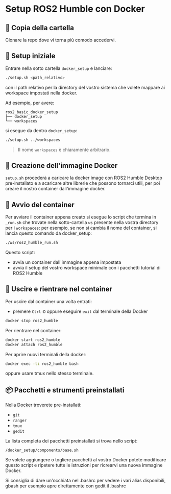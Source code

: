 # Setup ROS2 Humble con Docker

## 📁 Copia della cartella

Clonare la repo dove vi torna più comodo accedervi.

## 🔧 Setup iniziale

Entrare nella sotto cartella `docker_setup` e lanciare:

```bash
./setup.sh <path_relativo>
```

con il path relativo per la directory del vostro sistema che volete mappare ai workspace impostati nella docker.

Ad esempio, per avere:

```
ros2_basic_docker_setup
├── docker_setup
└── workspaces
```

si esegue da dentro `docker_setup`:

```bash
./setup.sh ../workspaces
```

> Il nome `workspaces` è chiaramente arbitrario.

## 🐳 Creazione dell'immagine Docker

`setup.sh` procederà a caricare la docker image con ROS2 Humble Desktop pre-installato e a scaricare altre librerie che possono tornarci utili, per poi creare il nostro container dall'immagine docker.

## 🚀 Avvio del container

Per avviare il container appena creato si esegue lo script che termina in  `_run.sh` che trovate nella sotto-cartella `ws` presente nella vostra directory per i `workspaces`:
per esempio, se non si cambia il nome del container, si lancia questo comando da docker_setup:
```bash
./ws/ros2_humble_run.sh
```

Questo script:
- avvia un container dall'immagine appena impostata
- avvia il setup del vostro workspace minimale con i pacchetti tutorial di ROS2 Humble

## 🔁 Uscire e rientrare nel container

Per uscire dal container una volta entrati:
- premere `Ctrl-D` oppure eseguire `exit` dal terminale della Docker
```bash
docker stop ros2_humble

```

Per rientrare nel container:

```bash
docker start ros2_humble
docker attach ros2_humble
```
Per aprire nuovi terminali della docker:

```bash
docker exec -ti ros2_humble bash

```

oppure usare tmux nello stesso terminale.

## 📦 Pacchetti e strumenti preinstallati

Nella Docker troverete pre-installati:

- `git`
- `ranger`
- `tmux`
- `gedit`

La lista completa dei pacchetti preinstallati si trova nello script:

```
/docker_setup/components/base.sh
```

Se volete aggiungere o togliere pacchetti al vostro Docker potete modificare questo script e ripetere tutte le istruzioni per ricrearvi una nuova immagine Docker.

Si consiglia di dare un'occhiata nel .bashrc per vedere i vari alias disponibili, gbash per esempio apre direttamente con gedit il .bashrc
